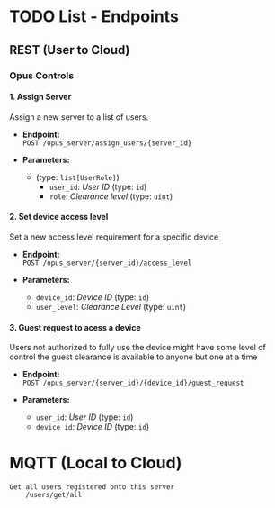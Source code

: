 # TODO List - Endpoints

## REST (User to Cloud)

### Opus Controls

#### 1. **Assign Server**

Assign a new server to a list of users.

- **Endpoint:**  
  `POST /opus_server/assign_users/{server_id}`

- **Parameters:**
  - (type: `list[UserRole]`)
    - `user_id`: *User ID* (type: `id`)
    - `role`: *Clearance level* (type: `uint`)

#### 2. **Set device access level**

Set a new access level requirement for a specific device

- **Endpoint:**  
  `POST /opus_server/{server_id}/access_level`

- **Parameters:**
  - `device_id`: *Device ID* (type: `id`)
  - `user_level`: *Clearance Level* (type: `uint`)

#### 3. **Guest request to acess a device**

Users not authorized to fully use the device might have some 
level of control the guest clearance is available to anyone
but one at a time

- **Endpoint:**  
  `POST /opus_server/{server_id}/{device_id}/guest_request`

- **Parameters:**
  - `user_id`: *User ID* (type: `id`)
  - `device_id`: *Device ID* (type: `id`)
  
  
# MQTT (Local to Cloud)
    Get all users registered onto this server
        /users/get/all
    